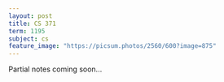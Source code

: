 ```yaml
---
layout: post
title: CS 371
term: 1195
subject: cs
feature_image: "https://picsum.photos/2560/600?image=875"
---
```


Partial notes coming soon...
